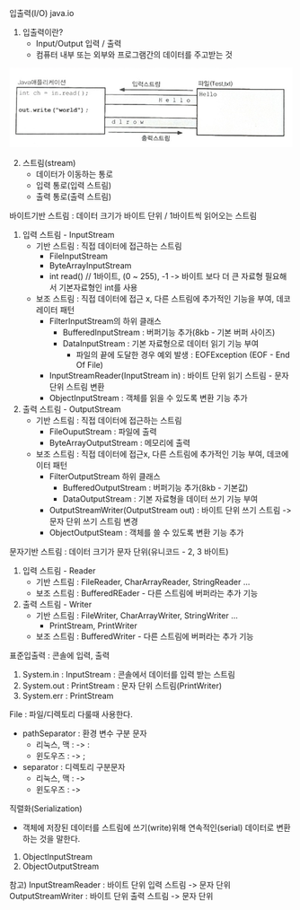입출력(I/O)
java.io
1. 입출력이란?
    - Input/Output   입력 / 출력
    - 컴퓨터 내부 또는 외부와 프로그램간의 데이터를 주고받는 것
<img src="../img/Java애플리케이션과_파일간의_입출력.png">

2. 스트림(stream)
    - 데이터가 이동하는 통로
    - 입력 통로(입력 스트림)
    - 출력 통로(출력 스트림)


바이트기반 스트림 : 데이터 크기가 바이트 단위 / 1바이트씩 읽어오는 스트림
1. 입력 스트림 - InputStream
   - 기반 스트림 : 직접 데이터에 접근하는 스트림
     - FileInputStream
     - ByteArrayInputStream
     - int read() // 1바이트, (0 ~ 255), -1 -> 바이트 보다 더 큰 자료형 필요해서 기본자료형인 int를 사용
   - 보조 스트림 : 직접 데이터에 접근 x, 다른 스트림에 추가적인 기능을 부여, 데코레이터 패턴
     - FilterInputStream의 하위 클래스
       - BufferedInputStream : 버퍼기능 추가(8kb - 기본 버퍼 사이즈)
       - DataInputStream : 기본 자료형으로 데이터 읽기 기능 부여
         - 파일의 끝에 도달한 경우 예외 발생 : EOFException (EOF - End Of File)
     - InputStreamReader(InputStream in) : 바이트 단위 읽기 스트림 - 문자 단위 스트림 변환
     - ObjectInputStream : 객체를 읽을 수 있도록 변환 기능 추가
2. 출력 스트림 - OutputStream
    - 기반 스트림 : 직접 데이터에 접근하는 스트림
      - FileOuputStream : 파일에 출력
      - ByteArrayOutputStream : 메모리에 출력
    - 보조 스트림 : 직접 데이터에 접근x, 다른 스트림에 추가적인 기능 부여, 데코에이터 패턴
      - FilterOutputStream 하위 클래스
        - BufferedOutputStream : 버퍼기능 추가(8kb - 기본값)
        - DataOutputStream : 기본 자료형을 데이터 쓰기 기능 부여
      - OutputStreamWriter(OutputStream out) : 바이트 단위 쓰기 스트림 -> 문자 단위 쓰기 스트림 변경
      - ObjectOutputSteam : 객체를 쓸 수 있도록 변환 기능 추가


문자기반 스트림 : 데이터 크기가 문자 단위(유니코드 - 2, 3 바이트)
1. 입력 스트림 - Reader
   - 기반 스트림 : FileReader, CharArrayReader, StringReader ...
   - 보조 스트림 : BufferedREader - 다른 스트림에 버퍼라는 추가 기능
2. 출력 스트림 - Writer
    - 기반 스트림 : FileWriter, CharArrayWriter, StringWriter ...
      - PrintStream, PrintWriter
    - 보조 스트림 : BufferedWriter - 다른 스트림에 버퍼라는 추가 기능

표준입출력 : 콘솔에 입력, 출력
1. System.in : InputStream : 콘솔에서 데이터를 입력 받는 스트림
2. System.out : PrintStream : 문자 단위 스트림(PrintWriter)
3. System.err : PrintStream

File : 파일/디렉토리 다룰때 사용한다.
- pathSeparator : 환경 변수 구분 문자
  - 리눅스, 맥 : -> :
  - 윈도우즈 : -> ;
- separator : 디렉토리 구분문자
  - 리눅스, 맥 : ->
  - 윈도우즈 : ->


직렬화(Serialization)
- 객체에 저장된 데이터를 스트림에 쓰기(write)위해 연속적인(serial) 데이터로 변환하는 것을 말한다.
1. ObjectInputStream
2. ObjectOutputStream



참고)
InputStreamReader : 바이트 단위 입력 스트림 -> 문자 단위
	OutputStreamWriter : 바이트 단위 출력 스트림 -> 문자 단위